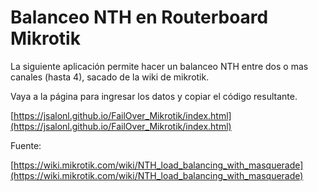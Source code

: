 # Balanceo NTH en Routerboard Mikrotik



La siguiente aplicación permite hacer un balanceo NTH entre dos o mas canales (hasta 4), sacado de la wiki de mikrotik.

Vaya a la página para ingresar los datos y copiar el código resultante.

[https://jsalonl.github.io/FailOver_Mikrotik/index.html](https://jsalonl.github.io/FailOver_Mikrotik/index.html)



Fuente: 

[https://wiki.mikrotik.com/wiki/NTH_load_balancing_with_masquerade](https://wiki.mikrotik.com/wiki/NTH_load_balancing_with_masquerade)

